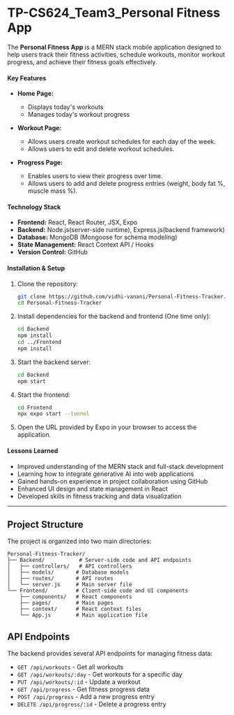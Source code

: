 # TP-CS624_Team3_Personal Fitness App

The **Personal Fitness App** is a MERN stack mobile application designed to help users track their fitness activities, schedule workouts, monitor workout progress, and achieve their fitness goals effectively. 

#### **Key Features**
- **Home Page:**
  - Displays today's workouts
  - Manages today's workout progress

- **Workout Page:**
  - Allows users create workout schedules for each day of the week.
  - Allows users to edit and delete workout schedules.

- **Progress Page:**
  - Enables users to view their progress over time.
  - Allows users to add and delete progress entries (weight, body fat %, muscle mass %).


#### **Technology Stack**
- **Frontend:** React, React Router, JSX, Expo
- **Backend:** Node.js(server-side runtime), Express.js(backend framework)
- **Database:** MongoDB (Mongoose for schema modeling)
- **State Management:** React Context API / Hooks
- **Version Control:** GitHub

#### **Installation & Setup**

1. Clone the repository:
   ```sh
   git clone https://github.com/vidhi-vanani/Personal-Fitness-Tracker.git
   cd Personal-Fitness-Tracker
   ```
2. Install dependencies for the backend and frontend (One time only):
   ```sh
   cd Backend
   npm install
   cd ../Frontend
   npm install
   ```
3. Start the backend server:
   ```sh
   cd Backend
   npm start
   ```
4. Start the frontend:
   ```sh
   cd Frontend
   npx expo start --tunnel
   ```
5. Open the URL provided by Expo in your browser to access the application.

#### **Lessons Learned**
- Improved understanding of the MERN stack and full-stack development
- Learning how to integrate generative AI into web applications
- Gained hands-on experience in project collaboration using GitHub
- Enhanced UI design and state management in React
- Developed skills in fitness tracking and data visualization

---

## Project Structure

The project is organized into two main directories:

```
Personal-Fitness-Tracker/
├── Backend/           # Server-side code and API endpoints
│   ├── controllers/   # API controllers
│   ├── models/       # Database models
│   ├── routes/       # API routes
│   └── server.js     # Main server file
└── Frontend/         # Client-side code and UI components
    ├── components/   # React components
    ├── pages/        # Main pages
    ├── context/      # React context files
    └── App.js        # Main application file
```

## API Endpoints

The backend provides several API endpoints for managing fitness data:

- `GET /api/workouts` - Get all workouts
- `GET /api/workouts/:day` - Get workouts for a specific day
- `PUT /api/workouts/:id` - Update a workout
- `GET /api/progress` - Get fitness progress data
- `POST /api/progress` - Add a new progress entry
- `DELETE /api/progress/:id` - Delete a progress entry